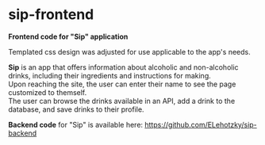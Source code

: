 # sip-frontend


**Frontend code for "Sip" application**

Templated css design was adjusted for use applicable to the app's needs.

**Sip** is an app that offers information about alcoholic and non-alcoholic drinks, including their ingredients and instructions for making.<br>
Upon reaching the site, the user can enter their name to see the page customized to themself.<br>
The user can browse the drinks available in an API, add a drink to the database, and save drinks to their profile.

**Backend code** for "Sip" is available here: https://github.com/ELehotzky/sip-backend
